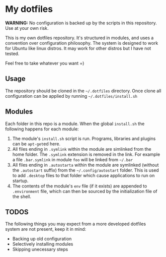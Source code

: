 # My dotfiles

**WARNING:** No configuration is backed up by the scripts in this repository. Use at your own risk. 

This is my own dotfiles repository. It's structured in modules, and uses a convention over configuration philosophy.
The system is designed to work for Ubuntu like linux distros. It may work for other distros but I have not tested.

Feel free to take whatever you want =)

## Usage

The repository should be cloned in the `~/.dotfiles` directory. Once clone all configuration can be applied by running `~/.dotfiles/install.sh`

## Modules
Each folder in this repo is a module. When the global `install.sh` the following happens for each module:

1. The module's `install.sh` script is run. Programs, libraries and plugins can be `apt-get`ed here.
2. All files ending in `.symlink` within the module are simlinked from the home folder. The `.symlink` extension is removed in the link. For example a file `.bar.symlink` in module `foo` will be linked from `~/.bar`
3. All files ending in `.autostarta` within the module are symlinked (without the `.autostart` suffix) from the `~/.config/autostart` folder. This is used to add `.desktop` files to that folder which cause applications to run on startup.
4. The contents of the module's `env` file (if it exists) are appended to `.environment` file, which can then be sourced by the initialization file of the shell.

## TODOS

The following things you may expect from a more developed dotfiles system are not present, keep it in mind:

* Backing up old configuration
* Selectively installing modules
* Skipping unecessary steps

